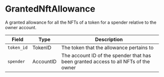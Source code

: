 # GrantedNftAllowance

A granted allowance for all the NFTs of a token for a spender relative to the owner account.

| Field      | Type      | Description                                                                         |
| ---------- | --------- | ----------------------------------------------------------------------------------- |
| `token_id` | TokenID   | The token that the allowance pertains to                                            |
| `spender`  | AccountID | The account ID of the spender that has been granted access to all NFTs of the owner |

####

